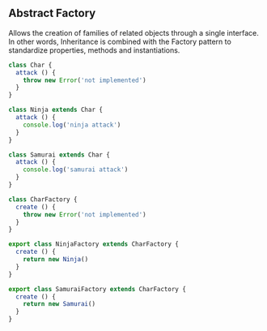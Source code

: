 ## Abstract Factory
Allows the creation of families of related objects through a single interface. In other words, Inheritance is combined with the Factory pattern to standardize properties, methods and instantiations.
```js
class Char {
  attack () {
    throw new Error('not implemented')
  }
}

class Ninja extends Char {
  attack () {
    console.log('ninja attack')
  }
}

class Samurai extends Char {
  attack () {
    console.log('samurai attack')
  }
}

class CharFactory {
  create () {
    throw new Error('not implemented')
  }
}

export class NinjaFactory extends CharFactory {
  create () {
    return new Ninja()
  }
}

export class SamuraiFactory extends CharFactory {
  create () {
    return new Samurai()
  }
}
```